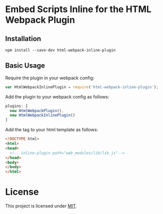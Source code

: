 # Embed Scripts Inline for the HTML Webpack Plugin

## Installation


```shell
npm install --save-dev html-webpack-inline-plugin
```

## Basic Usage
Require the plugin in your webpack config:

```javascript
var HtmlWebpackInlinePlugin = require('html-webpack-inline-plugin');
```

Add the plugin to your webpack config as follows:

```javascript
plugins: [
  new HtmlWebpackPlugin(),
  new HtmlWebpackInlinePlugin()
]  
```

Add the tag to your html template as follows:

```html
<!DOCTYPE html>
<html>
<head>
  <!-- inline-plugin path="web_modules/lib/lib.js"-->
</head>
<body>
</body>
</html>
```

# License

This project is licensed under [MIT](https://github.com/jantimon/html-webpack-plugin/blob/master/LICENSE).
